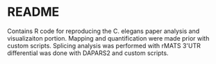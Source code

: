# README

Contains R code for reproducing the C. elegans paper analysis and visualizaiton portion. 
Mapping and quantification were made prior with custom scripts. 
Splicing analysis was performed with rMATS
3'UTR differential was done with DAPARS2 and custom scripts.
